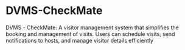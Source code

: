 # DVMS-CheckMate
DVMS - CheckMate: A visitor management system that simplifies the booking and management of visits. Users can schedule visits, send notifications to hosts, and manage visitor details efficiently
